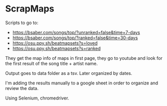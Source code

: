 # ScrapMaps
 
Scripts to go to:

 - https://bsaber.com/songs/top/?unranked=false&time=7-days
 - https://bsaber.com/songs/top/?ranked=false&time=30-days
 - https://osu.ppy.sh/beatmapsets?s=loved
 - https://osu.ppy.sh/beatmapsets?s=ranked

They get the map info of maps in first page, they go to youtube and look for the first result of the song title + artist name.

Output goes to data folder as a tsv. Later organized by dates.

I'm adding the results manually to a google sheet in order to organize and review the data.

Using Selenium, chromedriver.
